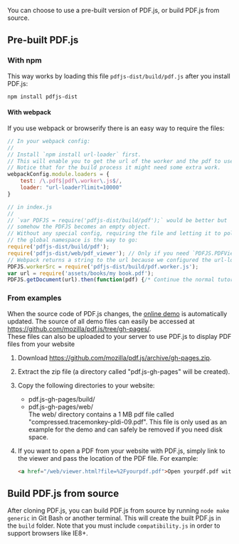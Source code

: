 You can choose to use a pre-built version of PDF.js, or build PDF.js from source.

## Pre-built PDF.js
### With npm

This way works by loading this file `pdfjs-dist/build/pdf.js` after you install PDF.js:

    npm install pdfjs-dist

#### With webpack

If you use webpack or browserify there is an easy way to require the files:

```javascript
// In your webpack config:
//
// Install `npm install url-loader` first.
// This will enable you to get the url of the worker and the pdf to use in the index.js.
// Notice that for the build process it might need some extra work.
webpackConfig.module.loaders = {
    test: /\.pdf$|pdf\.worker\.js$/,
    loader: "url-loader?limit=10000"
}

// in index.js
// 
// `var PDFJS = require('pdfjs-dist/build/pdf');` would be better but
// somehow the PDFJS becomes an empty object.
// Without any special config, requiring the file and letting it to pollute
// the global namespace is the way to go:
require('pdfjs-dist/build/pdf');
require('pdfjs-dist/web/pdf_viewer'); // Only if you need `PDFJS.PDFViewer`
// Webpack returns a string to the url because we configured the url-loader.
PDFJS.workerSrc = require('pdfjs-dist/build/pdf.worker.js');
var url = require('assets/books/my book.pdf'); 
PDFJS.getDocument(url).then(function(pdf) {/* Continue the normal tutorial from the official readme.*/})
```

### From examples
When the source code of PDF.js changes, the [online demo](http://mozilla.github.io/pdf.js/web/viewer.html) is automatically updated. The source of all demo files can easily be accessed at https://github.com/mozilla/pdf.js/tree/gh-pages/.  
These files can also be uploaded to your server to use PDF.js to display PDF files from your website

1. Download https://github.com/mozilla/pdf.js/archive/gh-pages.zip.
2. Extract the zip file (a directory called "pdf.js-gh-pages" will be created).
3. Copy the following directories to your website:
   * pdf.js-gh-pages/build/
   * pdf.js-gh-pages/web/  
   The web/ directory contains a 1 MB pdf file called "compressed.tracemonkey-pldi-09.pdf". This file is only used as an example for the demo and can safely be removed if you need disk space.
4. If you want to open a PDF from your website with PDF.js, simply link to the viewer and pass the location of the PDF file. For example:

    ```html
    <a href="/web/viewer.html?file=%2Fyourpdf.pdf">Open yourpdf.pdf with PDF.js</a>
    ```

## Build PDF.js from source
After cloning PDF.js, you can build PDF.js from source by running `node make generic` in Git Bash or another terminal. This will create the built PDF.js in the `build` folder. Note that you must include `compatibility.js` in order to support browsers like IE8+.